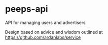 # peeps-api

API for managing users and advertisers


Design based on advice and wisdom outlined at https://github.com/ardanlabs/service


